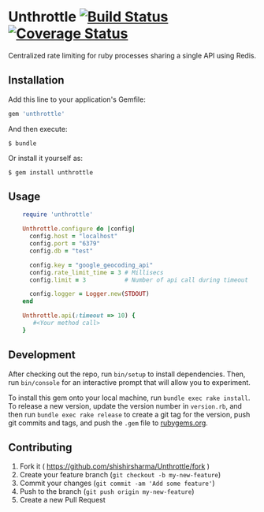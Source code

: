 # Unthrottle [![Build Status](https://travis-ci.org/shishirsharma/Unthrottle.svg?branch=master)](https://travis-ci.org/shishirsharma/Unthrottle) [![Coverage Status](https://coveralls.io/repos/shishirsharma/Unthrottle/badge.svg)](https://coveralls.io/r/shishirsharma/Unthrottle)

Centralized rate limiting for ruby processes sharing a single API using Redis.

## Installation

Add this line to your application's Gemfile:

```ruby
gem 'unthrottle'
```

And then execute:

    $ bundle

Or install it yourself as:

    $ gem install unthrottle

## Usage

```ruby
    require 'unthrottle'

    Unthrottle.configure do |config|
      config.host = "localhost"
      config.port = "6379"
      config.db = "test"

      config.key = "google_geocoding_api"
      config.rate_limit_time = 3 # Millisecs
      config.limit = 3           # Number of api call during timeout

      config.logger = Logger.new(STDOUT)
    end

    Unthrottle.api(:timeout => 10) {
       #<Your method call>
    }
```

## Development

After checking out the repo, run `bin/setup` to install
dependencies. Then, run `bin/console` for an interactive prompt that
will allow you to experiment.

To install this gem onto your local machine, run `bundle exec rake
install`. To release a new version, update the version number in
`version.rb`, and then run `bundle exec rake release` to create a git
tag for the version, push git commits and tags, and push the `.gem`
file to [rubygems.org](https://rubygems.org).

## Contributing

1. Fork it ( https://github.com/shishirsharma/Unthrottle/fork )
2. Create your feature branch (`git checkout -b my-new-feature`)
3. Commit your changes (`git commit -am 'Add some feature'`)
4. Push to the branch (`git push origin my-new-feature`)
5. Create a new Pull Request

